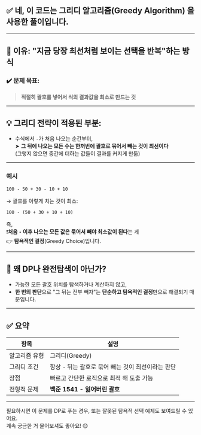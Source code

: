 

## ✅ 네, 이 코드는 **그리디 알고리즘(Greedy Algorithm)** 을 사용한 풀이입니다.

---

## 📌 이유: "지금 당장 최선처럼 보이는 선택을 반복"하는 방식

### ✔️ 문제 목표:  
> **적절히 괄호를 넣어서 식의 결과값을 최소로 만드는 것**

---

## 💡 그리디 전략이 적용된 부분:

- 수식에서 `-`가 처음 나오는 순간부터,  
  ➤ **그 뒤에 나오는 모든 수는 한꺼번에 괄호로 묶어서 빼는 것이 최선이다**  
  (그렇지 않으면 중간에 더하는 값들이 결과를 커지게 만듦)

---

### 예시
```
100 - 50 + 30 - 10 + 10
```

→ 괄호를 이렇게 치는 것이 최소:
```
100 - (50 + 30 + 10 + 10)
```

즉,  
❗**처음 `-` 이후 나오는 모든 값은 묶어서 빼야 최소값이 된다**는 게  
👉 **탐욕적인 결정**(Greedy Choice)입니다.

---

## 🧠 왜 DP나 완전탐색이 아닌가?

- 가능한 모든 괄호 위치를 탐색하거나 계산하지 않고,  
- **한 번의 판단**으로 "그 뒤는 전부 빼자"는 **단순하고 탐욕적인 결정**만으로 해결되기 때문입니다.

---

## ✅ 요약

| 항목          | 설명 |
|---------------|------|
| 알고리즘 유형 | 그리디(Greedy) |
| 그리디 조건   | 항상 `-` 뒤는 괄호로 묶어 빼는 것이 최선이라는 판단 |
| 장점          | 빠르고 간단한 로직으로 최적 해 도출 가능 |
| 전형적 문제   | **백준 1541 - 잃어버린 괄호** |

---

필요하시면 이 문제를 DP로 푸는 경우, 또는 잘못된 탐욕적 선택 예제도 보여드릴 수 있어요.  
계속 궁금한 거 물어보셔도 좋아요! 😊